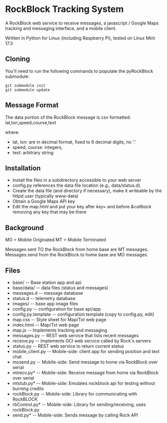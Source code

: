 # RockBlock Tracking System

A RockBlock web service to receive messages, a javascript / Google Maps
tracking and messaging interface, and a mobile client.

Written in Python for Linux (including Raspberry Pi), tested on Linux
Mint 17.3

## Cloning
You'll need to run the following commands to populate the pyRockBlock
submodule:

```
git submodule init
git submodule update
```

## Message Format
The data portion of the RockBlock message is csv formatted:
lat,lon,speed,course,text

where:
 * lat, lon: are in decimal format, fixed to 6 decimal digits, no '.'
 * speed, course: integers,
 * text: arbitrary string

## Installation

 * Install the files in a subdirectory accessible to your web server
 * config.py references the data file location (e.g., data/status.d).
 * Create the data file (and directory if necessary), make it writeable
by the httpd user (typically www-data)
 * Obtain a Google Maps API key
 * Edit the map.html and put your key after *key=* and before *&callback*
removing any key that may be there

## Background

MO = Mobile Originated
MT = Mobile Terminated

Messages sent TO the RockBlock from home base are MT messages. Messages
send from the RockBlock to home base are MO messages.

## Files

* base/		       -- Base station app and api
* base/data/           -- data files (status and messages)
*   messages.d	       -- message database
*   status.d           -- telemetry database
*   images/	       -- base app image files
*   config.py          -- configuration for base api/app
*   config.py.template -- configuration template (copy to config.py, edit)
*   map.css            -- Style sheet for Map/Txt web page
*   index.html         -- Map/Txt web page
*   map.js             -- Implements tracking and messaging
*   messages.py        -- REST web service that lists recent messages
*   receive.py         -- Implements GCI web service called by Rock's servers
*   status.py          -- REST web service to return current status
* mobile_client.py     -- Mobile-side: client app for sending position and text chat
* mosend.py            -- Mobile-side: Send message to home via RockBlock over serial
* mtrecv.py*           -- Mobile-side: Receive message from home via RockBlock over serial
* mtstub.py*           -- Mobile-side: Emulates rockblock api for testing without burning credits
* rockBlock.py	       -- Mobile-side: Library for communicating with RockBLOCK
* rbControl.py*        -- Mobile-side: Library for sending/receiving, uses rockBlock.py
* send.py*             -- Mobile-side: Sends message by calling Rock API
